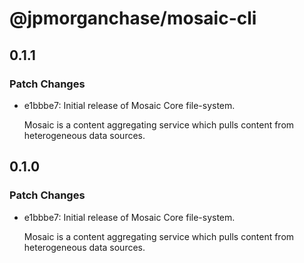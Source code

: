 # @jpmorganchase/mosaic-cli

## 0.1.1

### Patch Changes

- e1bbbe7: Initial release of Mosaic Core file-system.

  Mosaic is a content aggregating service which pulls content from heterogeneous data sources.

## 0.1.0

### Patch Changes

- e1bbbe7: Initial release of Mosaic Core file-system.

  Mosaic is a content aggregating service which pulls content from heterogeneous data sources.

